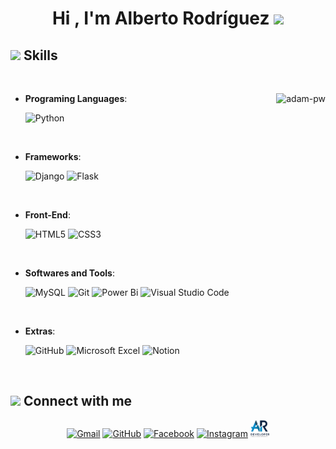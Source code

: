 <h1 align="center"><b>Hi , I'm Alberto Rodríguez </b><img src="https://media.giphy.com/media/hvRJCLFzcasrR4ia7z/giphy.gif" width="35"></h1>


 ## <img src="https://media2.giphy.com/media/QssGEmpkyEOhBCb7e1/giphy.gif?cid=ecf05e47a0n3gi1bfqntqmob8g9aid1oyj2wr3ds3mg700bl&rid=giphy.gif" width ="25"><b> Skills</b>
<br>

<p><img align="right" src="https://github.com/Adam-pw/Adam-pw/blob/main/animation_500_kxa883sd.gif" alt="adam-pw" /></p>

<p align="center">

- **Programing Languages**:

    ![Python](https://img.shields.io/badge/python-3670A0?style=for-the-badge&logo=python&logoColor=ffdd54)
  
<br>

- **Frameworks**:
  
   ![Django](https://img.shields.io/badge/django-%23092E20.svg?style=for-the-badge&logo=django&logoColor=white)
   ![Flask](https://img.shields.io/badge/flask-%23000.svg?style=for-the-badge&logo=flask&logoColor=white)
  
<br>

- **Front-End**:
  
   ![HTML5](https://img.shields.io/badge/HTML5%20-%23E34F26.svg?style=for-the-badge&logo=html5&logoColor=white)
   ![CSS3](https://img.shields.io/badge/CSS%20-%231572B6.svg?style=for-the-badge&logo=css3&logoColor=white)
  
<br>

- **Softwares and Tools**:

    ![MySQL](https://img.shields.io/badge/mysql-4479A1.svg?style=for-the-badge&logo=mysql&logoColor=white)
    ![Git](https://img.shields.io/badge/git-%23F05033.svg?style=for-the-badge&logo=git&logoColor=white)
    ![Power Bi](https://img.shields.io/badge/power_bi-F2C811?style=for-the-badge&logo=powerbi&logoColor=black)
    ![Visual Studio Code](https://img.shields.io/badge/Visual%20Studio%20Code-0078d7.svg?style=for-the-badge&logo=visual-studio-code&logoColor=white)
  
<br>

- **Extras**:

    ![GitHub](https://img.shields.io/badge/github-%23121011.svg?style=for-the-badge&logo=github&logoColor=white)
    ![Microsoft Excel](https://img.shields.io/badge/Microsoft_Excel-217346?style=for-the-badge&logo=microsoft-excel&logoColor=white)
    ![Notion](https://img.shields.io/badge/Notion-%23000000.svg?style=for-the-badge&logo=notion&logoColor=white)
   
</p>

<br>

## <picture> <img src="https://github.com/7oSkaaa/7oSkaaa/blob/main/Images/about_me.gif?raw=true" width="50px"> </picture> Connect with me
<p align="center">
	<a href="mailto:coder.arodriguez@gmail.com"><img img src="https://img.shields.io/badge/Gmail-D14836?style=for-the-badge&logo=gmail&logoColor=white" alt="Gmail"/></a>
	<a href="https://github.com/Alberto96-star"><img src="https://img.shields.io/badge/github-%23121011.svg?style=for-the-badge&logo=github&logoColor=white" alt="GitHub"/></a>
	<a href="https://www.facebook.com/alberto.rodriguez.52459/"><img src="https://img.shields.io/badge/Facebook-%231877F2.svg?style=for-the-badge&logo=Facebook&logoColor=white" alt="Facebook"/></a>
	<a href="https://www.instagram.com/albertorc96/"><img src="https://img.shields.io/badge/Instagram-%23E4405F.svg?style=for-the-badge&logo=Instagram&logoColor=white" alt="Instagram"/></a>
	<a href="https://albertodev.vercel.app/"><img src="https://github.com/Alberto96-star/Alberto96-star/blob/main/logo_sin_fondo.png" width="30" alt="Myweb"/></a>
</p>
